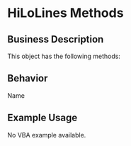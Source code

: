 # HiLoLines Methods

## Business Description
This object has the following methods:

## Behavior
Name

## Example Usage
No VBA example available.